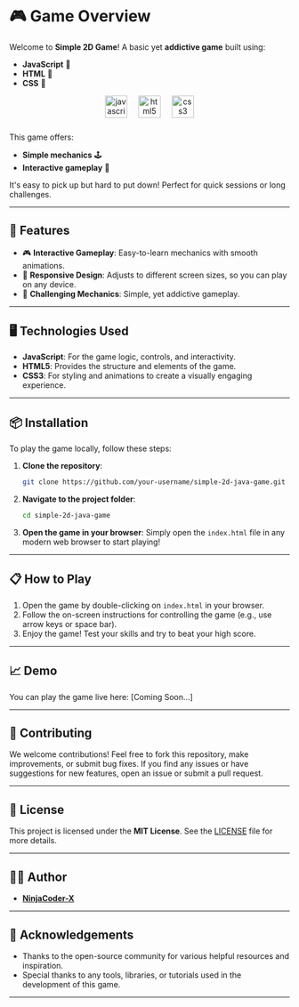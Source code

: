 
# 🎮 **Game Overview**

Welcome to **Simple 2D Game**! A basic yet **addictive game** built using:

- **JavaScript** 🧩
- **HTML** 📄
- **CSS** 🎨

<div align="center">
  <img src="https://cdn.jsdelivr.net/gh/devicons/devicon/icons/javascript/javascript-original.svg" height="40" alt="javascript logo"  />
  <img width="12" />
  <img src="https://cdn.jsdelivr.net/gh/devicons/devicon/icons/html5/html5-original.svg" height="40" alt="html5 logo"  />
  <img width="12" />
  <img src="https://cdn.jsdelivr.net/gh/devicons/devicon/icons/css3/css3-original.svg" height="40" alt="css3 logo"  />
</div>

###

This game offers:

- **Simple mechanics** 🕹️
- **Interactive gameplay** 🤩

It's easy to pick up but hard to put down! Perfect for quick sessions or long challenges.

---

## 🚀 **Features**

- 🎮 **Interactive Gameplay**: Easy-to-learn mechanics with smooth animations.
- 📱 **Responsive Design**: Adjusts to different screen sizes, so you can play on any device.
- 🧠 **Challenging Mechanics**: Simple, yet addictive gameplay.

---

## 🖥️ **Technologies Used**

- **JavaScript**: For the game logic, controls, and interactivity.
- **HTML5**: Provides the structure and elements of the game.
- **CSS3**: For styling and animations to create a visually engaging experience.

---

## 📦 **Installation**

To play the game locally, follow these steps:

1. **Clone the repository**:
   ```bash
   git clone https://github.com/your-username/simple-2d-java-game.git
   ```

2. **Navigate to the project folder**:
   ```bash
   cd simple-2d-java-game
   ```

3. **Open the game in your browser**:
   Simply open the `index.html` file in any modern web browser to start playing!

---

## 📋 **How to Play**

1. Open the game by double-clicking on `index.html` in your browser.
2. Follow the on-screen instructions for controlling the game (e.g., use arrow keys or space bar).
3. Enjoy the game! Test your skills and try to beat your high score.

---

## 📈 **Demo**

You can play the game live here: [Coming Soon...]

---

## 💬 **Contributing**

We welcome contributions! Feel free to fork this repository, make improvements, or submit bug fixes. If you find any issues or have suggestions for new features, open an issue or submit a pull request.

---

## 📝 **License**

This project is licensed under the **MIT License**. See the [LICENSE](LICENSE) file for more details.

---

## 👨‍💻 **Author**

- **[NinjaCoder-X](https://github.com/NinjaCoder-X)**

---

## 📢 **Acknowledgements**

- Thanks to the open-source community for various helpful resources and inspiration.
- Special thanks to any tools, libraries, or tutorials used in the development of this game.

---
